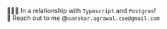 🧑🏻‍💻 In a relationship with `Typescript` and `Postgres`! </br>
📧 Reach out to me @`sanskar.agrawal.cse@gmail.com`
